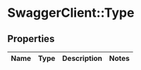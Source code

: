 # SwaggerClient::Type

## Properties
Name | Type | Description | Notes
------------ | ------------- | ------------- | -------------


